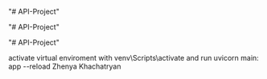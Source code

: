 "# API-Project"

"# API-Project" 

"# API-Project" 

 activate virtual enviroment with venv\Scripts\activate and run uvicorn main: app --reload
Zhenya Khachatryan
